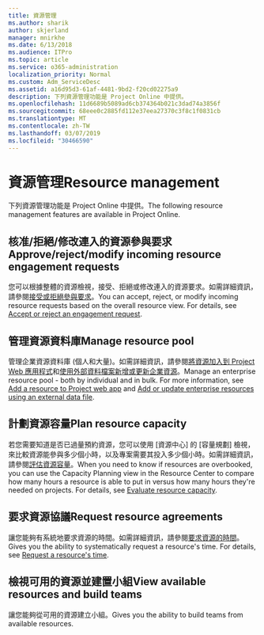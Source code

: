```yaml
---
title: 資源管理
ms.author: sharik
author: skjerland
manager: mnirkhe
ms.date: 6/13/2018
ms.audience: ITPro
ms.topic: article
ms.service: o365-administration
localization_priority: Normal
ms.custom: Adm_ServiceDesc
ms.assetid: a16d95d3-61af-4481-9bd2-f20cd02275a9
description: 下列資源管理功能是 Project Online 中提供。
ms.openlocfilehash: 11d6689b5089ad6cb374364b021c3dad74a3856f
ms.sourcegitcommit: 68eee0c2885fd112e37eea27370c3f8c1f0831cb
ms.translationtype: MT
ms.contentlocale: zh-TW
ms.lasthandoff: 03/07/2019
ms.locfileid: "30466590"
---
```

# <a name="resource-management"></a><span data-ttu-id="0d51a-103">資源管理</span><span class="sxs-lookup"><span data-stu-id="0d51a-103">Resource management</span></span>

<span data-ttu-id="0d51a-104">下列資源管理功能是 Project Online 中提供。</span><span class="sxs-lookup"><span data-stu-id="0d51a-104">The following resource management features are available in Project Online.</span></span>
  
## <a name="approverejectmodify-incoming-resource-engagement-requests"></a><span data-ttu-id="0d51a-105">核准/拒絕/修改連入的資源參與要求</span><span class="sxs-lookup"><span data-stu-id="0d51a-105">Approve/reject/modify incoming resource engagement requests</span></span>
<span data-ttu-id="0d51a-106"><a name="bkmk_ApproveRejectModify"> </a></span><span class="sxs-lookup"><span data-stu-id="0d51a-106"></span></span>

<span data-ttu-id="0d51a-p101">您可以根據整體的資源檢視，接受、拒絕或修改連入的資源要求。如需詳細資訊，請參閱[接受或拒絕參與要求](http://go.microsoft.com/fwlink/?LinkID=823659&amp;clcid=0x409)。</span><span class="sxs-lookup"><span data-stu-id="0d51a-p101">You can accept, reject, or modify incoming resource requests based on the overall resource view. For details, see [Accept or reject an engagement request](http://go.microsoft.com/fwlink/?LinkID=823659&amp;clcid=0x409).</span></span>
  
## <a name="manage-resource-pool"></a><span data-ttu-id="0d51a-109">管理資源資料庫</span><span class="sxs-lookup"><span data-stu-id="0d51a-109">Manage resource pool</span></span>
<span data-ttu-id="0d51a-110"><a name="bkmk_ManageResourcePool"> </a></span><span class="sxs-lookup"><span data-stu-id="0d51a-110"></span></span>

<span data-ttu-id="0d51a-p102">管理企業資源資料庫 (個人和大量)。如需詳細資訊，請參閱[將資源加入到 Project Web 應用程式](http://go.microsoft.com/fwlink/?LinkID=823660&amp;clcid=0x409)和[使用外部資料檔案新增或更新企業資源](http://go.microsoft.com/fwlink/?LinkID=823661&amp;clcid=0x409)。</span><span class="sxs-lookup"><span data-stu-id="0d51a-p102">Manage an enterprise resource pool - both by individual and in bulk. For more information, see [Add a resource to Project web app](http://go.microsoft.com/fwlink/?LinkID=823660&amp;clcid=0x409) and [Add or update enterprise resources using an external data file](http://go.microsoft.com/fwlink/?LinkID=823661&amp;clcid=0x409).</span></span>
  
## <a name="plan-resource-capacity"></a><span data-ttu-id="0d51a-113">計劃資源容量</span><span class="sxs-lookup"><span data-stu-id="0d51a-113">Plan resource capacity</span></span>
<span data-ttu-id="0d51a-114"><a name="bkmk_PlanResourceCapacity"> </a></span><span class="sxs-lookup"><span data-stu-id="0d51a-114"></span></span>

<span data-ttu-id="0d51a-p103">若您需要知道是否已過量預約資源，您可以使用 [資源中心] 的 [容量規劃] 檢視，來比較資源能參與多少個小時，以及專案需要其投入多少個小時。如需詳細資訊，請參閱[評估資源容量](http://go.microsoft.com/fwlink/?LinkID=823662&amp;clcid=0x409)。</span><span class="sxs-lookup"><span data-stu-id="0d51a-p103">When you need to know if resources are overbooked, you can use the Capacity Planning view in the Resource Center to compare how many hours a resource is able to put in versus how many hours they're needed on projects. For details, see [Evaluate resource capacity](http://go.microsoft.com/fwlink/?LinkID=823662&amp;clcid=0x409).</span></span>
  
## <a name="request-resource-agreements"></a><span data-ttu-id="0d51a-117">要求資源協議</span><span class="sxs-lookup"><span data-stu-id="0d51a-117">Request resource agreements</span></span>
<span data-ttu-id="0d51a-118"><a name="bkmk_RequestResourceAgreements"> </a></span><span class="sxs-lookup"><span data-stu-id="0d51a-118"></span></span>

<span data-ttu-id="0d51a-p104">讓您能夠有系統地要求資源的時間。如需詳細資訊，請參閱[要求資源的時間](http://go.microsoft.com/fwlink/?LinkID=823663&amp;clcid=0x409)。</span><span class="sxs-lookup"><span data-stu-id="0d51a-p104">Gives you the ability to systematically request a resource's time. For details, see [Request a resource's time](http://go.microsoft.com/fwlink/?LinkID=823663&amp;clcid=0x409).</span></span>
  
## <a name="view-available-resources-and-build-teams"></a><span data-ttu-id="0d51a-121">檢視可用的資源並建置小組</span><span class="sxs-lookup"><span data-stu-id="0d51a-121">View available resources and build teams</span></span>
<span data-ttu-id="0d51a-122"><a name="bkmk_ViewAvailableResources"> </a></span><span class="sxs-lookup"><span data-stu-id="0d51a-122"></span></span>

<span data-ttu-id="0d51a-123">讓您能夠從可用的資源建立小組。</span><span class="sxs-lookup"><span data-stu-id="0d51a-123">Gives you the ability to build teams from available resources.</span></span>
  

